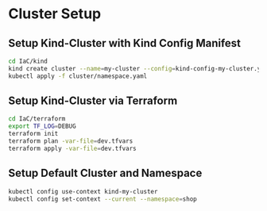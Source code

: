 # Cluster Setup

## Setup Kind-Cluster with Kind Config Manifest
```bash
cd IaC/kind
kind create cluster --name=my-cluster --config=kind-config-my-cluster.yaml
kubectl apply -f cluster/namespace.yaml
```

## Setup Kind-Cluster via Terraform
```bash
cd IaC/terraform
export TF_LOG=DEBUG
terraform init
terraform plan -var-file=dev.tfvars
terraform apply -var-file=dev.tfvars
```

## Setup Default Cluster and Namespace
```bash
kubectl config use-context kind-my-cluster
kubectl config set-context --current --namespace=shop
```